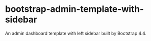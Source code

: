 # bootstrap-admin-template-with-sidebar
An admin dashboard template with left sidebar built by Bootstrap 4.4.
